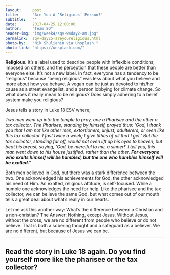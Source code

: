 ```yaml
---
layout:     post
title:      "Are You A ‘Religious’ Person?"
subtitle:   ""
date:       2017-04-25 12:00:00
author:     "Team SQ"
header-img: "img/week4/sqv-w4day2-am.jpg"
permalink:  sqv-day25-areyoureligious.html
photo-by:   "Nik Shuliahin via Unsplash."
photo-link: "https://unsplash.com/"
---
```


<p><b>Religious.</b> It’s a label used to describe people with inflexible conditions, imposed on others, and the perception that these people are better than everyone else. It’s not a new label. In fact, everyone has a tendency to be “religious” because “being religious” was less about what you believe and more about how you behave. A vegan can be just as devoted to his/her cause as a street evangelist, and a person lobbying for climate change. So what does it really mean to be religious? Does simply adhering to a belief system make you religious?</p>

<p>Jesus tells a story in Luke 18 ESV where,</p>
<p><i>Two men went up into the temple to pray, one a Pharisee and the other a tax collector. The Pharisee, standing by himself, prayed thus: ‘God, I thank you that I am not like other men, extortioners, unjust, adulterers, or even like this tax collector. I fast twice a week; I give tithes of all that I get.’ But the tax collector, standing far off, would not even lift up his eyes to heaven, but beat his breast, saying, ‘God, be merciful to me, a sinner!’ I tell you, this man went down to his house justified, rather than the other. <b>For everyone who exalts himself will be humbled, but the one who humbles himself will be exalted.”</b></i></p>

<p>Both men believed in God, but there was a stark difference between the two. One acknowledged his achievements for God, the other acknowledged his need of Him. An exalted, religious attitude, is self-focused. While a humble one acknowledges the need for help. Like the pharisee and the tax collector, we can believe the same God, but what comes out of our mouth tells a great deal about what’s really in our hearts.</p>

<p>Let me ask this another way: What’s the difference between a Christian and a non-christian? The Answer: Nothing, except Jesus. Without Jesus, without the cross, we are no different from people who believe or do not believe. That is both a sobering thought and a safeguard as a believer. We are no different, but because of Jesus we can be.</p>
<hr>

<h2 class="section-heading">Read the story in Luke 18 again. Do you find yourself more like the pharisee or the tax collector?</h2>
